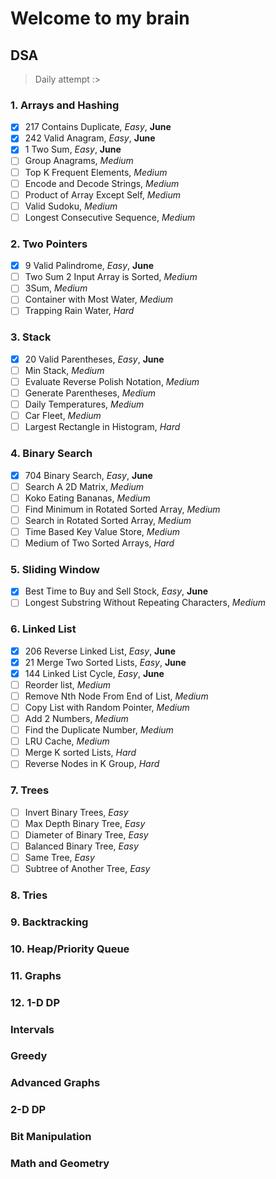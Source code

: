 # Welcome to my brain

## DSA
> Daily attempt :>
### 1. Arrays and Hashing
- [X] 217 Contains Duplicate, *Easy*, **June**
- [X] 242 Valid Anagram, *Easy*, **June**
- [X] 1 Two Sum, *Easy*, **June**
- [ ] Group Anagrams, *Medium*
- [ ] Top K Frequent Elements, *Medium*
- [ ] Encode and Decode Strings, *Medium*
- [ ] Product of Array Except Self, *Medium*
- [ ] Valid Sudoku, *Medium*
- [ ] Longest Consecutive Sequence, *Medium*

### 2. Two Pointers
- [X] 9 Valid Palindrome, *Easy*, **June**
- [ ] Two Sum 2 Input Array is Sorted, *Medium*
- [ ] 3Sum, *Medium*
- [ ] Container with Most Water, *Medium*
- [ ] Trapping Rain Water, *Hard*

### 3. Stack
- [X] 20 Valid Parentheses, *Easy*, **June**
- [ ] Min Stack, *Medium*
- [ ] Evaluate Reverse Polish Notation, *Medium*
- [ ] Generate Parentheses, *Medium*
- [ ] Daily Temperatures, *Medium*
- [ ] Car Fleet, *Medium*
- [ ] Largest Rectangle in Histogram, *Hard*

### 4. Binary Search
- [X] 704 Binary Search, *Easy*, **June**
- [ ] Search A 2D Matrix, *Medium*
- [ ] Koko Eating Bananas, *Medium*
- [ ] Find Minimum in Rotated Sorted Array, *Medium*
- [ ] Search in Rotated Sorted Array, *Medium*
- [ ] Time Based Key Value Store, *Medium*
- [ ] Medium of Two Sorted Arrays, *Hard*

### 5. Sliding Window
- [X] Best Time to Buy and Sell Stock, *Easy*, **June**
- [ ] Longest Substring Without Repeating Characters, *Medium*

### 6. Linked List
- [X] 206 Reverse Linked List, *Easy*, **June**
- [X] 21 Merge Two Sorted Lists, *Easy*, **June**
- [X] 144 Linked List Cycle, *Easy*, **June**
- [ ] Reorder list, *Medium*
- [ ] Remove Nth Node From End of List, *Medium*
- [ ] Copy List with Random Pointer, *Medium*
- [ ] Add 2 Numbers, *Medium*
- [ ] Find the Duplicate Number, *Medium*
- [ ] LRU Cache, *Medium*
- [ ] Merge K sorted Lists, *Hard*
- [ ] Reverse Nodes in K Group, *Hard*

### 7. Trees 
- [ ] Invert Binary Trees, *Easy*
- [ ] Max Depth Binary Tree, *Easy*
- [ ] Diameter of Binary Tree, *Easy*
- [ ] Balanced Binary Tree, *Easy*
- [ ] Same Tree, *Easy*
- [ ] Subtree of Another Tree, *Easy*

### 8. Tries

### 9. Backtracking

### 10. Heap/Priority Queue

### 11. Graphs

### 12. 1-D DP

### Intervals

### Greedy

### Advanced Graphs

### 2-D DP

### Bit Manipulation

### Math and Geometry